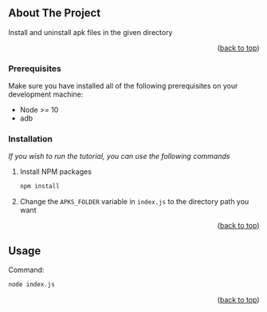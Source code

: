 <!-- ABOUT THE PROJECT -->
## About The Project
Install and uninstall apk files in the given directory
<p align="right">(<a href="#top">back to top</a>)</p>

### Prerequisites

Make sure you have installed all of the following prerequisites on your development machine:
* Node >= 10
* adb

### Installation

_If you wish to run the tutorial, you can use the following commands_

1. Install NPM packages
   ```sh
   npm install
   ```
2. Change the `APKS_FOLDER` variable in `index.js` to the directory path you want

<p align="right">(<a href="#top">back to top</a>)</p>


## Usage

Command:

```sh
node index.js
```
<p align="right">(<a href="#top">back to top</a>)</p>